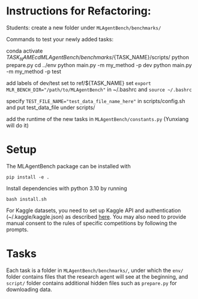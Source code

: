 # Instructions for Refactoring:

Students: create a new folder under `MLAgentBench/benchmarks/`

Commands to test your newly added tasks:

conda activate ${TASK_NAME}
cd MLAgentBench/benchmarks/${TASK_NAME}/scripts/
python prepare.py
cd ../env
python main.py -m my_method -p dev
python main.py -m my_method -p test

add labels of dev/test set to ref/${TASK_NAME}
set `export MLR_BENCH_DIR="/path/to/MLAgentBench"` in ~/.bashrc and `source ~/.bashrc`

specify `TEST_FILE_NAME="test_data_file_name_here"` in scripts/config.sh and put test_data_file under scripts/

add the runtime of the new tasks in `MLAgentBench/constants.py` (Yunxiang will do it)


# Setup

The MLAgentBench package can be installed with
```
pip install -e .
```

Install dependencies with python 3.10 by running 
```
bash install.sh
```

For Kaggle datasets, you need to set up Kaggle API and authentication (~/.kaggle/kaggle.json) as described [here](https://www.kaggle.com/docs/api). You may also need to provide manual consent to the rules of specific competitions by following the prompts. 

# Tasks

Each task is a folder in `MLAgentBench/benchmarks/`, under which the `env/` folder contains files that the research agent will see at the beginning, and `script/` folder contains additional hidden files such as `prepare.py` for downloading data.
